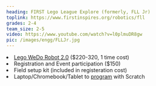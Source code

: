 ```yaml
---
heading: FIRST Lego League Explore (formerly, FLL Jr)
toplink: https://www.firstinspires.org/robotics/fll
grades: 2-4
team_size: 2-5
video: https://www.youtube.com/watch?v=l0plmuDR8gw
pic: /images/engg/FLLJr.jpg
---
```


<li> <a href="https://education.lego.com/en-us/products/wedo-2-0-core-add-on-homeschool-bundle-by-lego-education/5005840">Lego WeDo Robot 2.0</a> ($220-320, 1 time cost)</li>

<li>Registration and Event participation ($150)</li>

<li>Field setup kit (included in registeration cost)</li>

<li>Laptop/Chromebook/Tablet to <a href="https://education.lego.com/en-us/support/wedo-2/system-requirements">program</a> with Scratch</li>
